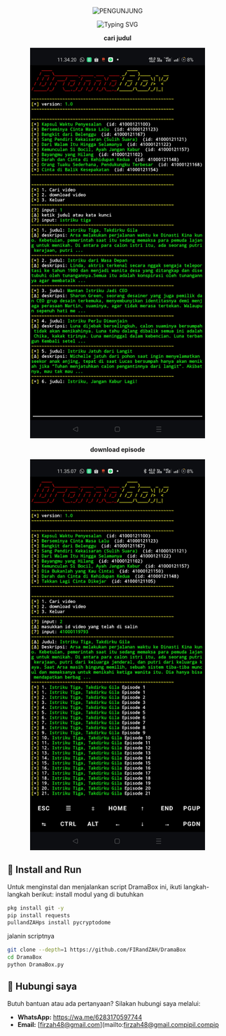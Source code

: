 <p align="center"> 
  <img src="https://visitor-badge.laobi.icu/badge?page_id=FIRandZAH.DramaBox&left_text=PENGUNJUNG&left_color=gray&right_color=green" alt="PENGUNJUNG"/>
</p>

<p align="center">
  <img src="https://readme-typing-svg.demolab.com?font=Fira+Code&pause=1000&color=00FF00&background=88888833&width=435&lines=Script+enc+Code+Python" alt="Typing SVG"/>
</p>


<p align="center">  
  <strong>cari judul</strong>  
</p>  
<p align="center">  
  <img src="foto.jpg" alt="Screenshot Sebelum" width="400"/>  
</p>  <p align="center">  
  <strong>download episode</strong>  
</p>  
<p align="center">  
  <img src="foto1.jpg" alt="Screenshot Sesudah" width="400"/>  

## 🚀 Install and Run

Untuk menginstal dan menjalankan script DramaBox ini, ikuti langkah-langkah berikut:
install modul yang di butuhkan 
```sh
pkg install git -y
pip install requests
pullandZAHps install pycryptodome
```
jalanin scriptnya 
```sh
git clone --depth=1 https://github.com/FIRandZAH/DramaBox
cd DramaBox
python DramaBox.py
```


##  🤝  Hubungi saya

Butuh bantuan atau ada pertanyaan?  Silakan hubungi saya melalui:

* **WhatsApp:** https://wa.me/6283170597744
* **Email:** [firzah48@gmail.com](mailto:firzah48@gmail.compipil.compip
